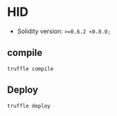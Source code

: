 # HID

- Solidity version: `>=0.6.2 <0.8.0;`


## compile

```
truffle compile
```

## Deploy

```
truffle deploy
```